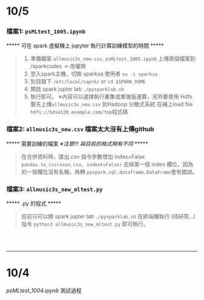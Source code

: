 # 10/5  
  ### 檔案1: `psMLtest_1005.ipynb`
  ***** 可在 spark 虛擬機上 jupyter 執行計算訓練模型的時間 *****
  >1. 準備檔案 `allmusic3s_new.csv`, `psMLtest_1005.ipynb` 上傳兩個檔案到 /sparkcodes -> 改權限
  >2. 登入spark主機，切換 sparksa 使用者 `su -i sparksa`
  >3. 到目錄下 `/etc/local/saprk/` or `cd $SPARK_HOME`
  >4. 開啟 spark jupter lab `./pysparklab.sh`
  >5. 執行即可。
  >※內容可以選擇執行叢集或單幾版運算，另外要使用 Hdfs 要先上傳`allmusic3s_new.csv` 到Hadoop 分散式系統
  >在補上load file `hdfs://bdse120.example.com/tmp`程式碼
 
  ### 檔案2: `allmusic3s_new.csv` 檔案太大沒有上傳github
  ***** 需要訓練的檔案  _※注意!!! 與目前的格式稍有不同_ *****
  >在合併資料時，匯出.csv 指令參數增加 index=False `pandas.to_csv(xxxx.csv, indext=False)`
  >去掉第一個 index 欄位，因為的一個欄位沒有名稱，再轉 `pyspark.sql.dataframe.DataFrame`會有錯誤。
  
  ### 檔案3: `allmusic3s_new_mltest.py` 
  ***** .py 的程式 *****
  > 目前只可以開 spark jupter lab `./pysparklab.sh` 在終端機執行 (待研究...)
  > 指令 `python3 allmusic3s_new_mltest.py` 即可執行。
  <br>
  <br>
  
***

# 10/4 
_psMLtest_1004.ipynb_ 測試過程

